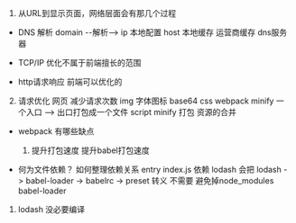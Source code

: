 1. 从URL到显示页面，网络层面会有那几个过程
  - DNS 解析
    domain --解析--> ip
    本地配置 host
    本地缓存 
    运营商缓存
    dns服务器

  - TCP/IP
      优化不属于前端擅长的范围
  
  - http请求响应
    前端可以优化的

2. 请求优化
  网页 
  减少请求次数
  img
    字体图标 base64
  css
    webpack minify
    一个入口 --> 出口打包成一个文件
  script
    minify 打包 资源的合并
  
  - webpack 有哪些缺点
    1. 提升打包速度
      提升babel打包速度

  - 何为文件依赖？ 如何整理依赖关系
    entry index.js 依赖 lodash
    会把 lodash -> babel-loader -> babelrc -> preset 转义 不需要
    避免掉node_modules babel-loader

  1. lodash 没必要编译